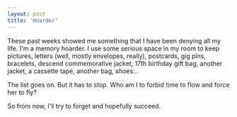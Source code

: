 ```yaml
---
layout: post
title: 'Hoarder'
---
```

These past weeks showed me something that I have been denying all my life. I'm a memory hoarder. I use some serious space in my room to keep pictures, letters (well, mostly envelopes, really), postcards, gig pins, bracelets, descend commemorative jacket, 17th birthday gift bag, another jacket, a cassette tape, another bag, shoes...

The list goes on. But it has to stop. Who am I to forbid time to flow and force her to fly?

So from now, I'll try to forget and hopefully succeed.